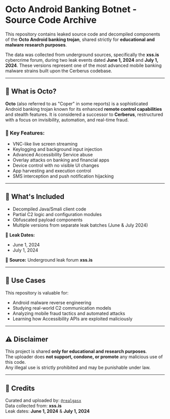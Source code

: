 # Octo Android Banking Botnet - Source Code Archive

This repository contains leaked source code and decompiled components of the **Octo Android banking trojan**, shared strictly for **educational and malware research purposes**.

The data was collected from underground sources, specifically the **xss.is** cybercrime forum, during two leak events dated **June 1, 2024** and **July 1, 2024**. These versions represent one of the most advanced mobile banking malware strains built upon the Cerberus codebase.

---

## 🧠 What is Octo?

**Octo** (also referred to as "Coper" in some reports) is a sophisticated Android banking trojan known for its enhanced **remote control capabilities** and stealth features. It is considered a successor to **Cerberus**, restructured with a focus on invisibility, automation, and real-time fraud.

### 🔑 Key Features:
- VNC-like live screen streaming
- Keylogging and background input injection
- Advanced Accessibility Service abuse
- Overlay attacks on banking and financial apps
- Device control with no visible UI changes
- App harvesting and execution control
- SMS interception and push notification hijacking

---

## 📁 What's Included

- Decompiled Java/Smali client code  
- Partial C2 logic and configuration modules  
- Obfuscated payload components  
- Multiple versions from separate leak batches (June & July 2024)  

📅 **Leak Dates:**  
- June 1, 2024  
- July 1, 2024  

📌 **Source:** Underground leak forum **xss.is**

---

## 🔬 Use Cases

This repository is valuable for:
- Android malware reverse engineering  
- Studying real-world C2 communication models  
- Analyzing mobile fraud tactics and automated attacks  
- Learning how Accessibility APIs are exploited maliciously  

---

## ⚠️ Disclaimer

This project is shared **only for educational and research purposes**.  
The uploader does **not support, condone, or promote** any malicious use of this code.  
Any illegal use is strictly prohibited and may be punishable under law.

---

## 📎 Credits

Curated and uploaded by: [`@realgasx`](https://t.me/realgasx)  
Data collected from: **xss.is**  
Leak dates: **June 1, 2024** & **July 1, 2024**
